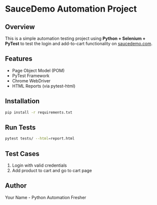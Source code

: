 # SauceDemo Automation Project

## Overview
This is a simple automation testing project using **Python + Selenium + PyTest** to test the login and add-to-cart functionality on [saucedemo.com](https://www.saucedemo.com).

## Features
- Page Object Model (POM)
- PyTest Framework
- Chrome WebDriver
- HTML Reports (via pytest-html)

## Installation
```bash
pip install -r requirements.txt
```

## Run Tests
```bash
pytest tests/ --html=report.html
```

## Test Cases
1. Login with valid credentials
2. Add product to cart and go to cart page

## Author
Your Name - Python Automation Fresher